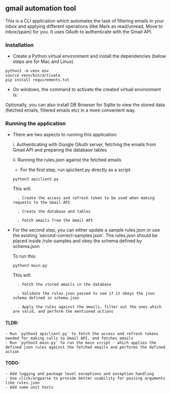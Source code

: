 ## gmail automation tool

This is a CLI application which automates the task of filtering emails in your inbox and applying different operations (like Mark as read/unread, Move to inbox/spam) for you. 
It uses OAuth to authenticate with the Gmail API.


### Installation

- Create a Python virtual environment and install the dependencies (below steps are for Mac and Linux)
```
python3 -m venv env
source venv/bin/activate
pip install requirements.txt
```
* On windows, the command to activate the created virtual environment is:

Optionally, you can also install DB Browser for Sqlite to view the stored data (fetched emails, filtered emails etc) in a more convenient way. 

### Running the application

- There are two aspects to running this application: 

    i. Authenticating with Google OAuth server, fetching the emails from Gmail API and preparing the database tables

    ii. Running the rules.json against the fetched emails

    - For the first step, run apiclient.py directly as a script:

    `python3 apiclient.py`

    This will:

        . Create the access and refresh token to be used when making requests to the Gmail API

        . Create the database and tables

        . Fetch emails from the Gmail API


- For the second step, you can either update a sample rules.json or use the existing 'second-correct-samples.json'. The rules.json should be placed inside /rule-samples and obey the schema defined by schema.json

    To run this:
    
    `python3 main.py`

    This will:
       
        . Fetch the stored emails in the database
       
        . Validate the rules.json passed to see if it obeys the json schema defined in schema.json
       
        . Apply the rules against the emails, filter out the ones which are valid, and perform the mentioned actions



#### TLDR:
	- Run `python3 apiclient.py` to fetch the access and refresh tokens needed for making calls to Gmail API, and fetches emails
	- Run `python3 main.py` to run the main script - which applies the defined json rules against the fetched emails and performs the defined action

#### TODO:
	- Add logging and package level exceptions and exception handling 
	- Use click/argparse to provide better usability for passing arguments like rules.json
	- Add some unit tests 
